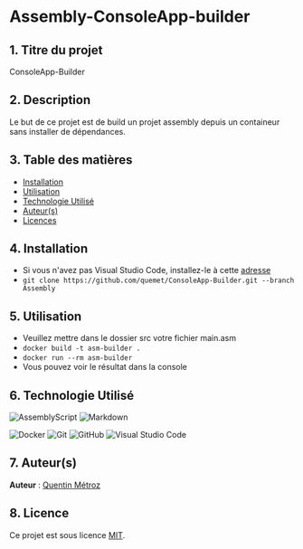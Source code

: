 # Assembly-ConsoleApp-builder

## 1. Titre du projet

ConsoleApp-Builder

## 2. Description

Le but de ce projet est de build un projet assembly depuis un containeur sans installer de dépendances.

## 3. Table des matières

- [Installation](#4-installation)
- [Utilisation](#5-utilisation)
- [Technologie Utilisé](#6-technologie-utilisé)
- [Auteur(s)](#7-auteurs)
- [Licences](#8-licence)

## 4. Installation

- Si vous n'avez pas Visual Studio Code, installez-le à cette [adresse](https://code.visualstudio.com/Download)
- `git clone https://github.com/quemet/ConsoleApp-Builder.git --branch Assembly`

## 5. Utilisation

- Veuillez mettre dans le dossier src votre fichier main.asm
- `docker build -t asm-builder .`
- `docker run --rm asm-builder`
- Vous pouvez voir le résultat dans la console

## 6. Technologie Utilisé

![AssemblyScript](https://img.shields.io/badge/assembly%20script-%23000000.svg?style=for-the-badge&logo=assemblyscript&logoColor=white)
![Markdown](https://img.shields.io/badge/markdown-%23000000.svg?style=for-the-badge&logo=markdown&logoColor=white)

![Docker](https://img.shields.io/badge/docker-%230db7ed.svg?style=for-the-badge&logo=docker&logoColor=white)
![Git](https://img.shields.io/badge/git-%23F05033.svg?style=for-the-badge&logo=git&logoColor=white)
![GitHub](https://img.shields.io/badge/github-%23121011.svg?style=for-the-badge&logo=github&logoColor=white)
![Visual Studio Code](https://img.shields.io/badge/Visual%20Studio%20Code-0078d7.svg?style=for-the-badge&logo=visual-studio-code&logoColor=white)

## 7. Auteur(s)

**Auteur** : [Quentin Métroz](https://github.com/quemet)

## 8. Licence

Ce projet est sous licence [MIT](https://github.com/quemet/ConsoleApp-Builder/blob/main/LICENSE.md).
